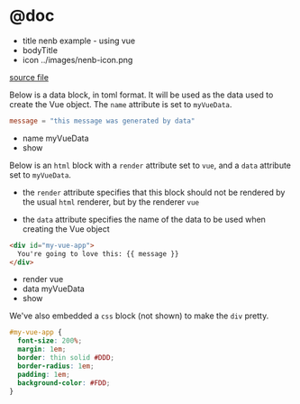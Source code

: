 # @doc
* title nenb example - using vue
* bodyTitle
* icon ../images/nenb-icon.png

[source file](../src/examples/using-view.nenb.md)

Below is a data block, in toml format.  It will be used as the data used to
create the Vue object.  The `name` attribute is set to `myVueData`.

```toml
message = "this message was generated by data"
```
* name myVueData
* show

Below is an `html` block with a `render` attribute set to `vue`, and a `data`
attribute set to `myVueData`.

* the `render` attribute specifies that this block should not be rendered by the
usual `html` renderer, but by the renderer `vue`

* the `data` attribute specifies the name of the data to be used when creating
the Vue object

```html
<div id="my-vue-app">
  You're going to love this: {{ message }}
</div>
```
* render vue
* data myVueData
* show

We've also embedded a `css` block (not shown) to make the `div` pretty.

```css
#my-vue-app {
  font-size: 200%;
  margin: 1em;
  border: thin solid #DDD;
  border-radius: 1em;
  padding: 1em;
  background-color: #FDD;
}
```
